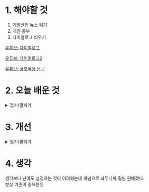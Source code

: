 
# 1. 해야할 것

1. 게임산업 뉴스 읽기 
2. 개인 공부  
3. 다이얼로그 띄우기

[유튜브: 다이얼로그](https://youtu.be/hbs0xaNOeA0?feature=shared)

[유튜브: 다이얼로그2](https://www.youtube.com/watch?v=Z8q1eMU2Gjo)

[유튜브: 상호작용 문구](https://www.youtube.com/watch?v=kB1_qxNUi9Q)

# 2. 오늘 배운 것

<details>
<summary>접기/펼치기</summary>




</details>




# 3. 개선


<details>
<summary>접기/펼치기</summary>

## 몬스터 전투 난이도 개선
---

### ✅ 1. **플레이어 경험 중심의 난이도 기준**

몬스터 자체의 수치(체력, 공격력 등)보다는 **플레이어가 체감하는 난이도**를 기준으로 잡는 것이 긴장도 곡선에는 더 효과적입니다.

다음 요소들을 조합해 **1\~5 등급 스케일**처럼 기준화해보세요:

| 등급         | 설명                              |
| ---------- | ------------------------------- |
| 1 (매우 쉬움)  | 전투 없이 스토리 전개 / 퍼즐 중심 / 잡몹 청소 수준 |
| 2 (쉬움)     | 단순 패턴의 몬스터, 체력 낮고 위협감 적음        |
| 3 (보통)     | 회피나 방어를 요구하는 기본 전투 / 소형 엘리트몹    |
| 4 (어려움)    | 보스급 / 강한 패턴 / 회복 아이템 필요성 증가     |
| 5 (매우 어려움) | 생존을 위협하는 구간, 죽음 가능성 높음          |

※ 이 기준은 **현재 밸런싱이 끝난 상태가 아니라도** '이벤트의 목표 긴장도'만 설정해두면 훗날 밸런싱 후에도 그래프가 맞춰지기 쉽습니다.

---

### ✅ 2. **긴장도 그래프용 데이터 기준화**

긴장도 곡선을 그릴 목적이라면, 몬스터 난이도 외에도 다음 기준들을 같이 고려해서 종합 점수를 매기는 것도 좋습니다:

| 요소         | 설명                 | 점수 예시 |
| ---------- | ------------------ | ----- |
| 몬스터 난이도    | 위 기준 등급 사용         | 1\~5  |
| 전투 시간 예상   | 길수록 긴장감 증가         | 1\~3  |
| 플레이어 자원 상태 | 회복 아이템 부족, 체력 낮음   | 0\~2  |
| 연출/상황      | 컷씬 후 전투, 갑작스런 등장 등 | 0\~2  |

이렇게 구성하면 각 이벤트별로 긴장도 총점을 쉽게 구할 수 있고, 이를 Y값으로 쓰면 깔끔한 곡선을 만들 수 있습니다.

---

### 예시: 이벤트 5개 긴장도 설정

| 이벤트         | 몬스터 난이도 | 전투시간 | 자원 상태 | 연출/상황 | 총점 |
| ----------- | ------- | ---- | ----- | ----- | -- |
| 평야의 첫 몬스터   | 2       | 1    | 2     | 0     | 5  |
| 폐허의 갑작스런 습격 | 3       | 2    | 1     | 2     | 8  |
| 중간보스        | 4       | 3    | 1     | 1     | 9  |
| 힐링존         | 0       | 0    | 2     | 0     | 2  |
| 최종보스        | 5       | 3    | 0     | 2     | 10 |

---

### 💡 요약

* "몬스터 난이도"는 수치가 아니라 **체감 난이도(전투 방식과 긴장감)** 중심으로 정한다.
* 긴장도를 여러 요소(난이도, 전투 시간, 자원 상태, 연출)로 분해해 점수화하면 유동성 있는 게임에도 곡선이 안정적으로 설계됨.
* 이 기준을 문서화해두면 나중에 디자인 팀과 밸런싱 팀 간 협업도 쉬워집니다.

---


</details>



# 4. 생각
생각보다 난이도 설정하는 것이 어려웠는데 개념으로 놔두니까 훨씬 편해졌다.\
항상 기준이 중요한듯  

